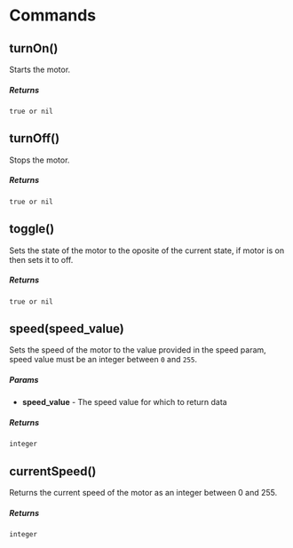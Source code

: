 # Commands

## turnOn()

Starts the motor.

##### Returns 

`true or nil`

## turnOff()

Stops the motor.

##### Returns 

`true or nil`

## toggle()

Sets the state of the motor to the oposite of the current state, if motor is on then sets it to off.

##### Returns 

`true or nil`

## speed(speed_value)

Sets the speed of the motor to the value provided in the speed param, speed value must be an integer between `0` and `255`.

##### Params

- **speed_value** -  The speed value for which to return data

##### Returns 

`integer`

## currentSpeed()

Returns the current speed of the motor as an integer between 0 and 255.

##### Returns 

`integer`
